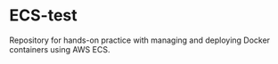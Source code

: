 # ECS-test
Repository for hands-on practice with managing and deploying Docker containers using AWS ECS.
